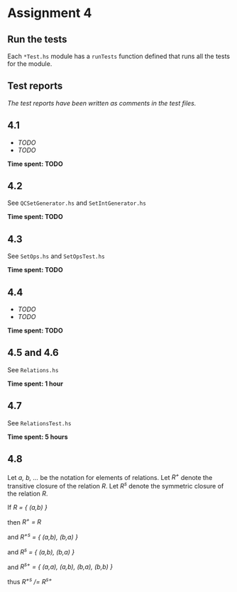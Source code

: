 # Assignment 4

## Run the tests
Each `*Test.hs` module has a `runTests` function defined that runs all the
tests for the module.

## Test reports
*The test reports have been written as comments in the test files.*

## 4.1
* *TODO*
* *TODO*

**Time spent: TODO**

## 4.2
See `QCSetGenerator.hs` and `SetIntGenerator.hs`

**Time spent: TODO**

## 4.3
See `SetOps.hs` and `SetOpsTest.hs`

**Time spent: TODO**

## 4.4
* *TODO*
* *TODO*

**Time spent: TODO**

## 4.5 and 4.6
See `Relations.hs`

**Time spent: 1 hour**

## 4.7
See `RelationsTest.hs`

**Time spent: 5 hours**

## 4.8
Let _a, b, ..._ be the notation for elements of relations.
Let _R<sup>+</sup>_ denote the transitive closure of the relation  _R_.
Let _R<sup>s</sup>_ denote the symmetric closure of the relation _R_.

If _R = { (a,b) }_

then _R<sup>+</sup> = R_

and _R<sup>+s</sup> = { (a,b), (b,a) }_

and _R<sup>s</sup> = { (a,b), (b,a) }_

and _R<sup>s+</sup> = { (a,a), (a,b), (b,a), (b,b) }_

thus _R<sup>+s</sup> /= R<sup>s+</sup>_
